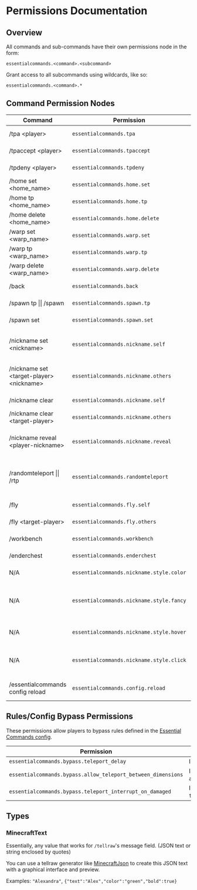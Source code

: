 
# Permissions Documentation

## Overview

All commands and sub-commands have their own permissions node in the form:

`essentialcommands.<command>.<subcommand>`

Grant access to all subcommands using wildcards, like so:

`essentialcommands.<command>.*`

## Command Permission Nodes

Command | Permission | Description
--------|------------|------------
/tpa \<player>        |   `essentialcommands.tpa`   |   Request to teleport to a player.
/tpaccept \<player>   |   `essentialcommands.tpaccept`  |   Accept player's teleport request.
/tpdeny \<player>     |   `essentialcommands.tpdeny`    |   Deny Player's teleport request.
/home set \<home_name>    |   `essentialcommands.home.set`  |   Set a personal home location.
/home tp \<home_name>     |   `essentialcommands.home.tp`   |   Teleport to your home.
/home delete \<home_name> |   `essentialcommands.home.delete`   |   Delete your home.
/warp set \<warp_name>      |   `essentialcommands.warp.set`    |   Set a server-wide warp locaiton.
/warp tp \<warp_name>       |   `essentialcommands.warp.tp` |   Teleport to a warp.
/warp delete \<warp_name>   |   `essentialcommands.warp.delete` |   Delete a warp.
/back     |   `essentialcommands.back`  |   Teleport to your previous location.
/spawn tp \|\| /spawn     |   `essentialcommands.spawn.tp`  |   Teleport to the server spawn.
/spawn set              |   `essentialcommands.spawn.set`   |   Set the server spawn.
/nickname set \<nickname>                   | `essentialcommands.nickname.self`     | Set your own nickname to specified MinecraftText.
/nickname set \<target-player> \<nickname>  | `essentialcommands.nickname.others`   | Set target player's nickname to specified MinecraftText.
/nickname clear                             | `essentialcommands.nickname.self`     | Clear your own nickname.
/nickname clear \<target-player>            | `essentialcommands.nickname.others`   | Clear target player's nickname.
/nickname reveal \<player-nickname>         | `essentialcommands.nickname.reveal`   | Get list of players with the provided nickname (String, case-insensitive).
/randomteleport \|\| /rtp     | `essentialcommands.randomteleport`    | Teleport to a random location a preset (in config) distance from the spawn.
/fly                    | `essentialcommands.fly.self`      | Toggle ability to fly for self.
/fly \<target-player>   | `essentialcommands.fly.others`    | Toggle ability to fly for target player.
/workbench              | `essentialcommands.workbench`     | Open a crafting table screen.
/enderchest             | `essentialcommands.enderchest`    | Open your enderchest screen.
N/A | `essentialcommands.nickname.style.color` | Allows setting colorful nicknames.
N/A | `essentialcommands.nickname.style.fancy` | Allows setting nicknames that have special formatting (italic, bold, etc.)
N/A | `essentialcommands.nickname.style.hover` | Allows setting nicknames that show text on hover.
N/A | `essentialcommands.nickname.style.click` | Allows setting nicknames that execute an action on click.
/essentialcommands config reload    | `essentialcommands.config.reload`   |   Reload essentialcommands config.

## Rules/Config Bypass Permissions

These permissions allow players to bypass rules defined in the [Essential Commands config](https://github.com/John-Paul-R/Essential-Commands/wiki/Config-Documentation).

Permission | Description
-----------|------------
`essentialcommands.bypass.teleport_delay` | Ignore `teleport_delay`.
`essentialcommands.bypass.allow_teleport_between_dimensions` | Ignore `allow_teleport_between_dimensions`.
`essentialcommands.bypass.teleport_interrupt_on_damaged` | Ignore `teleport_interrupt_on_damaged`.

## Types

### MinecraftText

Essentially, any value that works for `/tellraw`'s message field. (JSON text or string enclosed by quotes)

You can use a tellraw generator like [MinecraftJson](https://www.minecraftjson.com/) to create this JSON text with a graphical interface and preview.

Examples: `"Alexandra"`, `{"text":"Alex","color":"green","bold":true}`
